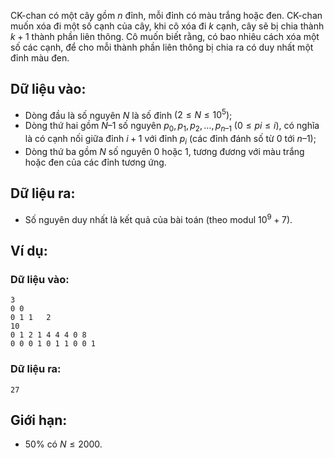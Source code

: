 CK-chan có một cây gồm $n$ đỉnh, mỗi đỉnh có màu trắng hoặc đen. CK-chan muốn xóa đi một số cạnh của cây, khi cô xóa đi $k$ cạnh, cây sẽ bị chia thành $k + 1$ thành phần liên thông. Cô muốn biết rằng, có bao nhiêu cách xóa một số các cạnh, để cho mỗi thành phần liên thông bị chia ra có duy nhất một đỉnh màu đen.

## Dữ liệu vào:
- Dòng đầu là số nguyên $N$ là số đỉnh $(2≤N≤10^5)$;
- Dòng thứ hai gồm $N – 1$ số nguyên $p_0, p_1, p_2,…, p_{n – 1}\ (0≤pi≤i)$, có nghĩa là có cạnh nối giữa đỉnh $i + 1$ với đỉnh $p_i$ (các đỉnh đánh số từ $0$ tới $n – 1$);
- Dòng thứ ba gồm $N$ số nguyên $0$ hoặc $1$, tương đương với màu trắng hoặc đen của các đỉnh tương ứng.

## Dữ liệu ra:
- Số nguyên duy nhất là kết quả của bài toán (theo modul $10^9+7$).

## Ví dụ:
### Dữ liệu vào:
```
3
0 0
0 1 1	2
10
0 1 2 1 4 4 4 0 8
0 0 0 1 0 1 1 0 0 1
```

### Dữ liệu ra:
```
27
```

## Giới hạn:
- $50\%$ có $N≤2000$.